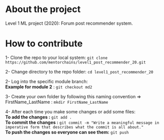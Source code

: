 # About the project
Level 1 ML project (2020): Forum post recommender system.

# How to contribute

1- Clone the repo to your local system: `git clone https://github.com/mentorchains/level1_post_recommender_20.git`

2- Change directory to the repo folder: `cd level1_post_recommender_20`

2- Log into the specific module branch:   
**Example for module 2** : `git checkout md2`

3- Create your own folder by following this naming convention => FirstName_LastName : `mkdir FirstName_LastName`

4- After each time you make some changes or add some files:  
**To add the changes :** `git add .`  
**To commit the changes :** `git commit -m "Write a meaningful message in imperative form that describes what the commit is all about."`    
**To push the changes so everyone can see them:** `git push`
